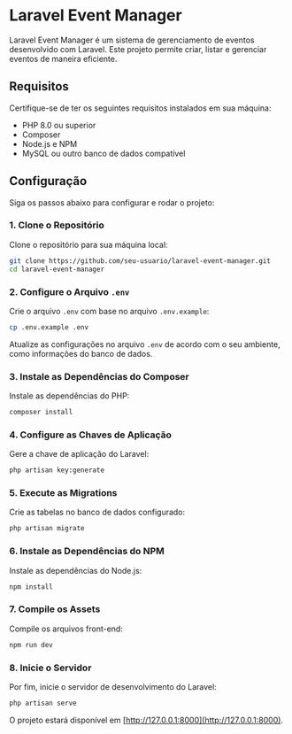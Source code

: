 # Laravel Event Manager

Laravel Event Manager é um sistema de gerenciamento de eventos desenvolvido com Laravel. Este projeto permite criar, listar e gerenciar eventos de maneira eficiente.

## Requisitos

Certifique-se de ter os seguintes requisitos instalados em sua máquina:

- PHP 8.0 ou superior
- Composer
- Node.js e NPM
- MySQL ou outro banco de dados compatível

## Configuração

Siga os passos abaixo para configurar e rodar o projeto:

### 1. Clone o Repositório

Clone o repositório para sua máquina local:

```bash
git clone https://github.com/seu-usuario/laravel-event-manager.git
cd laravel-event-manager
```

### 2. Configure o Arquivo `.env`

Crie o arquivo `.env` com base no arquivo `.env.example`:

```bash
cp .env.example .env
```

Atualize as configurações no arquivo `.env` de acordo com o seu ambiente, como informações do banco de dados.

### 3. Instale as Dependências do Composer

Instale as dependências do PHP:

```bash
composer install
```

### 4. Configure as Chaves de Aplicação

Gere a chave de aplicação do Laravel:

```bash
php artisan key:generate
```

### 5. Execute as Migrations

Crie as tabelas no banco de dados configurado:

```bash
php artisan migrate
```

### 6. Instale as Dependências do NPM

Instale as dependências do Node.js:

```bash
npm install
```

### 7. Compile os Assets

Compile os arquivos front-end:

```bash
npm run dev
```

### 8. Inicie o Servidor

Por fim, inicie o servidor de desenvolvimento do Laravel:

```bash
php artisan serve
```

O projeto estará disponível em [http://127.0.0.1:8000](http://127.0.0.1:8000).
